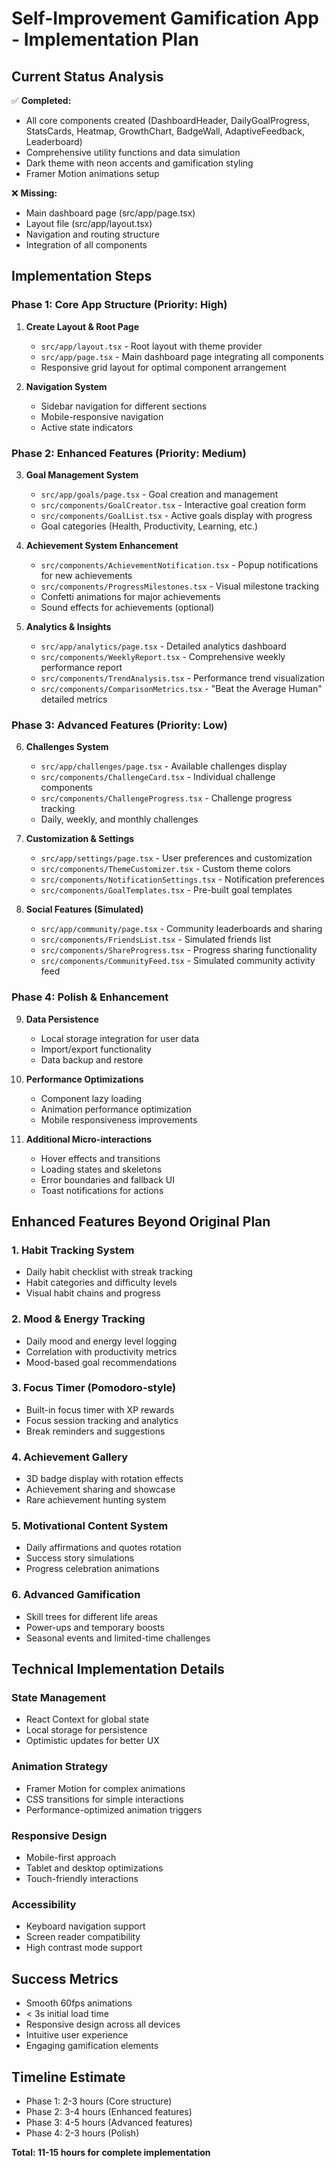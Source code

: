 # Self-Improvement Gamification App - Implementation Plan

## Current Status Analysis
✅ **Completed:**
- All core components created (DashboardHeader, DailyGoalProgress, StatsCards, Heatmap, GrowthChart, BadgeWall, AdaptiveFeedback, Leaderboard)
- Comprehensive utility functions and data simulation
- Dark theme with neon accents and gamification styling
- Framer Motion animations setup

❌ **Missing:**
- Main dashboard page (src/app/page.tsx)
- Layout file (src/app/layout.tsx)
- Navigation and routing structure
- Integration of all components

## Implementation Steps

### Phase 1: Core App Structure (Priority: High)
1. **Create Layout & Root Page**
   - `src/app/layout.tsx` - Root layout with theme provider
   - `src/app/page.tsx` - Main dashboard page integrating all components
   - Responsive grid layout for optimal component arrangement

2. **Navigation System**
   - Sidebar navigation for different sections
   - Mobile-responsive navigation
   - Active state indicators

### Phase 2: Enhanced Features (Priority: Medium)
3. **Goal Management System**
   - `src/app/goals/page.tsx` - Goal creation and management
   - `src/components/GoalCreator.tsx` - Interactive goal creation form
   - `src/components/GoalList.tsx` - Active goals display with progress
   - Goal categories (Health, Productivity, Learning, etc.)

4. **Achievement System Enhancement**
   - `src/components/AchievementNotification.tsx` - Popup notifications for new achievements
   - `src/components/ProgressMilestones.tsx` - Visual milestone tracking
   - Confetti animations for major achievements
   - Sound effects for achievements (optional)

5. **Analytics & Insights**
   - `src/app/analytics/page.tsx` - Detailed analytics dashboard
   - `src/components/WeeklyReport.tsx` - Comprehensive weekly performance report
   - `src/components/TrendAnalysis.tsx` - Performance trend visualization
   - `src/components/ComparisonMetrics.tsx` - "Beat the Average Human" detailed metrics

### Phase 3: Advanced Features (Priority: Low)
6. **Challenges System**
   - `src/app/challenges/page.tsx` - Available challenges display
   - `src/components/ChallengeCard.tsx` - Individual challenge components
   - `src/components/ChallengeProgress.tsx` - Challenge progress tracking
   - Daily, weekly, and monthly challenges

7. **Customization & Settings**
   - `src/app/settings/page.tsx` - User preferences and customization
   - `src/components/ThemeCustomizer.tsx` - Custom theme colors
   - `src/components/NotificationSettings.tsx` - Notification preferences
   - `src/components/GoalTemplates.tsx` - Pre-built goal templates

8. **Social Features (Simulated)**
   - `src/app/community/page.tsx` - Community leaderboards and sharing
   - `src/components/FriendsList.tsx` - Simulated friends list
   - `src/components/ShareProgress.tsx` - Progress sharing functionality
   - `src/components/CommunityFeed.tsx` - Simulated community activity feed

### Phase 4: Polish & Enhancement
9. **Data Persistence**
   - Local storage integration for user data
   - Import/export functionality
   - Data backup and restore

10. **Performance Optimizations**
    - Component lazy loading
    - Animation performance optimization
    - Mobile responsiveness improvements

11. **Additional Micro-interactions**
    - Hover effects and transitions
    - Loading states and skeletons
    - Error boundaries and fallback UI
    - Toast notifications for actions

## Enhanced Features Beyond Original Plan

### 1. Habit Tracking System
- Daily habit checklist with streak tracking
- Habit categories and difficulty levels
- Visual habit chains and progress

### 2. Mood & Energy Tracking
- Daily mood and energy level logging
- Correlation with productivity metrics
- Mood-based goal recommendations

### 3. Focus Timer (Pomodoro-style)
- Built-in focus timer with XP rewards
- Focus session tracking and analytics
- Break reminders and suggestions

### 4. Achievement Gallery
- 3D badge display with rotation effects
- Achievement sharing and showcase
- Rare achievement hunting system

### 5. Motivational Content System
- Daily affirmations and quotes rotation
- Success story simulations
- Progress celebration animations

### 6. Advanced Gamification
- Skill trees for different life areas
- Power-ups and temporary boosts
- Seasonal events and limited-time challenges

## Technical Implementation Details

### State Management
- React Context for global state
- Local storage for persistence
- Optimistic updates for better UX

### Animation Strategy
- Framer Motion for complex animations
- CSS transitions for simple interactions
- Performance-optimized animation triggers

### Responsive Design
- Mobile-first approach
- Tablet and desktop optimizations
- Touch-friendly interactions

### Accessibility
- Keyboard navigation support
- Screen reader compatibility
- High contrast mode support

## Success Metrics
- Smooth 60fps animations
- < 3s initial load time
- Responsive design across all devices
- Intuitive user experience
- Engaging gamification elements

## Timeline Estimate
- Phase 1: 2-3 hours (Core structure)
- Phase 2: 3-4 hours (Enhanced features)
- Phase 3: 4-5 hours (Advanced features)
- Phase 4: 2-3 hours (Polish)

**Total: 11-15 hours for complete implementation**
